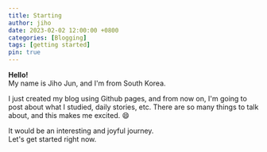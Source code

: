 ```yaml
---
title: Starting
author: jiho
date: 2023-02-02 12:00:00 +0800
categories: [Blogging]
tags: [getting started]
pin: true
---
```


**Hello!** <br>
My name is Jiho Jun, and I'm from South Korea.


I just created my blog using Github pages, and from now on, I'm going to post about what I studied, daily stories, etc.
There are so many things to talk about, and this makes me excited. 😄

It would be an interesting and joyful journey. <br>
Let's get started right now.
